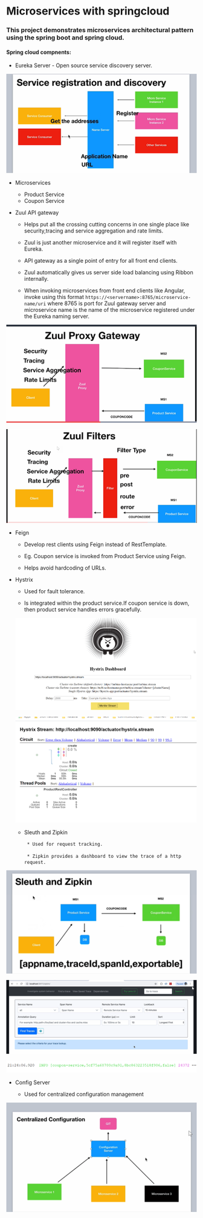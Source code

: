 # Microservices with springcloud

### This project demonstrates microservices architectural pattern using the spring boot and spring cloud.

#### Spring cloud compnents:

* Eureka Server - Open source service discovery server.

![Alt desc](https://github.com/nj11/springcloud/blob/master/screenshots/nameserver.png)


* Microservices
  * Product Service
  * Coupon Service
  
* Zuul API gateway
    * Helps put all the crossing cutting concerns in one single place like security,tracing and service aggregation and rate limits.
   
    * Zuul is just another microservice and it will register itself with Eureka.
   
    * API gateway as a single point of entry for all front end clients.
    
    * Zuul automatically gives us server side load balancing using Ribbon internally.
    
    * When invoking microservices from front end clients like Angular, invoke using this format 
      ```https://<servername>:8765/microservice-name/uri```  where 8765 is port for Zuul gateway server and microservice name is the name of the microservice registered under 
      the Eureka naming server.

![Alt desc](https://github.com/nj11/springcloud/blob/master/screenshots/zuul.png)

![Alt desc](https://github.com/nj11/springcloud/blob/master/screenshots/zuulfilters.png)

* Feign
   
   * Develop rest clients using Feign instead of RestTemplate.
   
   * Eg. Coupon service is invoked from Product Service using Feign.
   
   * Helps avoid hardcoding of URLs.


* Hystrix
  
  * Used for fault tolerance.
  
  * Is integrated within the product service.If coupon service is down, then product service handles errors gracefully.
  
  
  ![Alt desc](https://github.com/nj11/springcloud/blob/master/screenshots/hystrix1.png)
  
  
  ![Alt desc](https://github.com/nj11/springcloud/blob/master/screenshots/hystrix2.png)
  
  
  * Sleuth and Zipkin
  
         * Used for request tracking.
         
         * Zipkin provides a dashboard to view the trace of a http request.
  

![Alt desc](https://github.com/nj11/springcloud/blob/master/screenshots/sleuthzipkin1.png)

![Alt desc](https://github.com/nj11/springcloud/blob/master/screenshots/sleuthzipkin2.png)

![Alt desc](https://github.com/nj11/springcloud/blob/master/screenshots/trace.png)


* Config Server

     * Used for centralized configuration management
     
     
 ![Alt desc](https://github.com/nj11/springcloud/blob/master/screenshots/configserver.png)

